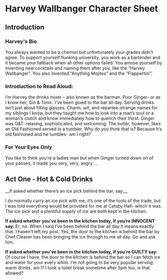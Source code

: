 <h1> Harvey Wallbanger Character Sheet </h1>

<h2> Introduction </h2>

<h3> Harvey's Bio </h3>
You always wanted to be a chemist but unfortunately your grades didn’t agree. To support yourself flunking university, you work as a bartender and it became your fallback when all other options failed. You amuse yourself by inventing new cocktails and naming them after you, like the “Harvey Wallbanger”. You also invented “Anything Mojitos” and the “Flappertini”. 

<h3> Introduction to Read Aloud: </h3>
I’m Harvey the drinks mixer – also known as the barman. Poor Ginger- or as I know her, Gin & Tonic. I’ve been glued to the bar all day. Serving drinks isn’t just about filling glasses. Charm, wit, and repartee-strange names for my siblings I know, but they taught me how to look into a man’s soul or a woman’s clutch and know immediately how to quench their thirst. Ginger was G&T: relaxing, sophisticated, and welcoming. The butler, however, likes an Old Fashioned served in a tumbler. Why do you think that is? Because h’s old fashioned and he tumbles- am I right? 

<h3> For Your Eyes Only </h3>
You like to think you’re a ladies man but when Ginger turned down on of your passes, it made you very, very, angry … 


<h2> Act One - Hot & Cold Drinks </h2>
__If asked whether there’s an ice pick behind the bar, say:__
<p> I do normally carry an ice pick with me, it’s one of the tools of the trade, but I was told everything would be provided for me at Catsby Hall- which it was. The ice pick and a plentiful supply of ice are both kept in the kitchen. 
  
__If asked whether you’ve been in the kitchen today, if you’re INNOCENT say:__
Er, no. When I said I’ve been behind the bar all day it means exactly that. I haven’t left my post. Yes, the door to the kitchen is behind the bar by Chef Cleaver has been bringing the ice through to me all day. Go and ask him. 

__If asked whether you’ve been in the kitchen today, if you’re GUILTY say:__
Of course I have, the door to the kitchen is behind the bar so I can fetch ice and water for your every whim. I’m not going to be very popular serving warm drinks, am I? I took a toilet break sometime after 5pm too, is that allowed? 
